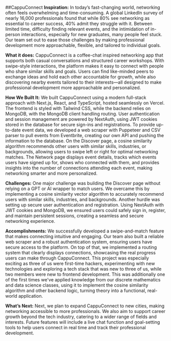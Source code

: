 ##CappuConnect
**Inspiration:**
In today’s fast-changing world, networking often feels overwhelming and time-consuming. A global LinkedIn survey of nearly 16,000 professionals found that while 80% see networking as essential to career success, 40% admit they struggle with it. Between limited time, difficulty finding relevant events, and the intimidation of in-person interactions, especially for new graduates, many people feel stuck. Our team set out to ease those challenges by making professional development more approachable, flexible, and tailored to individual goals.

**What it does:**
CappuConnect is a coffee-chat inspired networking app that supports both casual conversations and structured career workshops. With swipe-style interactions, the platform makes it easy to connect with people who share similar skills and goals. Users can find like-minded peers to exchange ideas and hold each other accountable for growth, while also discovering nearby events tailored to their interests—all designed to make professional development more approachable and personalized.

**How We Built It:**
We built CappuConnect using a modern full-stack approach with Next.js, React, and TypeScript, hosted seamlessly on Vercel. The frontend is styled with Tailwind CSS, while the backend relies on MongoDB, with the MongoDB client handling routing. User authentication and session management are powered by NextAuth, using JWT cookies stored in the database for secure sign-ins and registrations. To provide up-to-date event data, we developed a web scraper with Puppeteer and CSV parser to pull events from Eventbrite, creating our own API and pushing the information to the database. On the Discover page, a cosine similarity algorithm recommends other users with similar skills, industries, or backgrounds, allowing users to swipe left or right for optimal networking matches. The Network page displays event details, tracks which events users have signed up for, shows who connected with them, and provides insights into the number of connections attending each event, making networking smarter and more personalized.

**Challenges:**
One major challenge was building the Discover page without relying on a GPT or AI wrapper to match users. We overcame this by implementing a cosine similarity vector algorithm to accurately recommend users with similar skills, industries, and backgrounds. Another hurdle was setting up secure user authentication and registration. Using NextAuth with JWT cookies and MongoDB, we ensured users could safely sign in, register, and maintain persistent sessions, creating a seamless and secure networking experience.

**Accomplishments:**
We successfully developed a swipe-and-match feature that makes connecting intuitive and engaging. Our team also built a reliable web scraper and a robust authentication system, ensuring users have secure access to the platform. On top of that, we implemented a routing system that clearly displays connections, showcasing the real progress users can make through CappuConnect. This project was especially exciting as three of us were first-time hackers, experimenting with new technologies and exploring a tech stack that was new to three of us, while two members were new to frontend development. This was additionally one of the first times we've applied knowledge from our discrete mathematics and data science classes, using it to implement the cosine similarity algorithm and other backend logic, turning theory into a functional, real-world application.

**What’s Next:**
Next, we plan to expand CappuConnect to new cities, making networking accessible to more professionals. We also aim to support career growth beyond the tech industry, catering to a wider range of fields and interests. Future features will include a live chat function and goal-setting tools to help users connect in real time and track their professional development.
